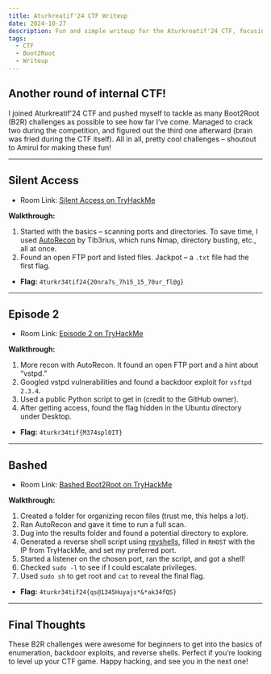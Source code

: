 ```yaml
---
title: Aturkreatif'24 CTF Writeup
date: 2024-10-27
description: Fun and simple writeup for the Aturkreatif'24 CTF, focusing on Boot2Root challenges for beginners
tags:
  - CTF
  - Boot2Root
  - Writeup
---
```

## Another round of internal CTF!

I joined Aturkreatif'24 CTF and pushed myself to tackle as many Boot2Root (B2R) challenges as possible to see how far I’ve come. Managed to crack two during the competition, and figured out the third one afterward (brain was fried during the CTF itself). All in all, pretty cool challenges – shoutout to Amirul for making these fun!

---

## Silent Access
- Room Link: [Silent Access on TryHackMe](https://tryhackme.com/r/room/aturkreatif2024ctf)

**Walkthrough:**
1. Started with the basics – scanning ports and directories. To save time, I used [AutoRecon](https://github.com/Tib3rius/AutoRecon) by Tib3rius, which runs Nmap, directory busting, etc., all at once. 
2. Found an open FTP port and listed files. Jackpot – a `.txt` file had the first flag.

- **Flag:** `4turkr34tif24{20nra7s_7h15_15_70ur_fl@g}`

---

## Episode 2
- Room Link: [Episode 2 on TryHackMe](https://tryhackme.com/r/room/episode2)

**Walkthrough:**
1. More recon with AutoRecon. It found an open FTP port and a hint about “vstpd.”
2. Googled vstpd vulnerabilities and found a backdoor exploit for `vsftpd 2.3.4`.
3. Used a public Python script to get in (credit to the GitHub owner).
4. After getting access, found the flag hidden in the Ubuntu directory under Desktop.

- **Flag:** `4turkr34tif{M374spl0IT}`

---

## Bashed
- Room Link: [Bashed Boot2Root on TryHackMe](https://tryhackme.com/r/room/bashedboot2root)

**Walkthrough:**
1. Created a folder for organizing recon files (trust me, this helps a lot).
2. Ran AutoRecon and gave it time to run a full scan.
3. Dug into the results folder and found a potential directory to explore.
4. Generated a reverse shell script using [revshells](https://revshells.com/), filled in `RHOST` with the IP from TryHackMe, and set my preferred port.
5. Started a listener on the chosen port, ran the script, and got a shell!
6. Checked `sudo -l` to see if I could escalate privileges.
7. Used `sudo sh` to get root and `cat` to reveal the final flag.

- **Flag:** `4turkr34tif24{qs@1345Huyajs*&*ak34fQS}`

---

## Final Thoughts
These B2R challenges were awesome for beginners to get into the basics of enumeration, backdoor exploits, and reverse shells. Perfect if you’re looking to level up your CTF game. Happy hacking, and see you in the next one!
```